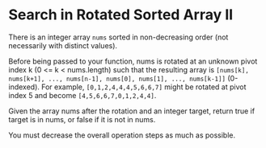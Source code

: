 # Search in Rotated Sorted Array II

There is an integer array `nums` sorted in non-decreasing order (not necessarily with distinct values).

Before being passed to your function, nums is rotated at an unknown pivot index k (0 <= k < nums.length) such that the resulting array is `[nums[k], nums[k+1], ..., nums[n-1], nums[0], nums[1], ..., nums[k-1]]` (0-indexed). For example, `[0,1,2,4,4,4,5,6,6,7]` might be rotated at pivot index 5 and become `[4,5,6,6,7,0,1,2,4,4]`.

Given the array nums after the rotation and an integer target, return true if target is in nums, or false if it is not in nums.

You must decrease the overall operation steps as much as possible.
